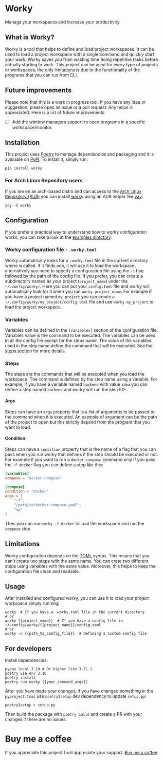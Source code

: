 # Worky
Manage your workspaces and increase your productivity.

## What is Worky?
Worky is a tool that helps to define and load project workspaces. It can be used to load a project workspace with a single command and quickly start your work.
Worky saves you from wasting time doing repetitive tasks before actually starting to work.
This project can be used for every type of projects or workspaces, the only limitations is due to the functionality of the programs that you can run from CLI.

## Future improvements
Please note that this is a work in progress tool. If you have any idea or suggestion, please open an issue or a pull request.
Any helps is appreciated. Here is a list of future improvements:
- [ ] Add the window managers support to open programs in a specific workspace/monitor.

## Installation
This project uses [Poetry](https://python-poetry.org/) to manage dependencies and packaging and it is available on [PyPI](https://pypi.org/project/worky/).
To install it, simply run:
```shell
pip install worky
```
### For Arch Linux Repository users
If you are on an arch-based distro and can access to the [Arch Linux Repository (AUR)](https://aur.archlinux.org/) you can install [worky](https://aur.archlinux.org/packages/worky) using an AUR helper like [yay](https://github.com/Jguer/yay):
```shell
yay -S worky
```

## Configuration
If you prefer a practical way to understand how to worky configuration works, you can take a look at the [examples directory](https://github.com/ZappaBoy/worky/tree/main/examples).

### Worky configuration file - `.worky.toml`
Worky automatically looks for a `.worky.toml` file in the current directory where is called.
If it finds one, it will use it to load the workspace, alternatively you need to specify a configuration file using the `-c` flag followed by the path of the config file.
If you prefer, you can create a subdirectory named as your project (`project_name`) under the `~/.config/worky/`. Here you can put your `config.toml` file and worky will automatically look for it when you run `worky project_name`.
For example if you have a project named `my_project` you can create a `~/.config/worky/my_project/config.toml` file and use `worky my_project` to load the project workspace.

### Variables
Variables can be defined in the `[variables]` section of the configuration file. Variables value is the command to be executed.
The variables can be used in all the config file except for the steps name.
The value of the variables used in the step name define the command that will be executed. See the [steps section](#steps) for more details.

### Steps
The steps are the commands that will be executed when you load the workspace. The command is defined by the step name using a variable.
For example, if you have a variable named `backend` with value `idea` you can define a step named `backend` and worky will run the idea IDE.

#### Args
Steps can have an `args` property that is a list of arguments to be passed to the command when it is executed.
An example of argument can be the path of the project to open but this strictly depend from the program that you want to load.

#### Condition
Steps can have a `condition` property that is the name of a flag that you can pass when you run worky that defines if the step should be executed or not.
For example if you want to run a `docker-compose` command only if you pass the `-f docker` flag you can define a step like this:
```toml
[variables]
compose = "docker-compose"

[compose]
condition = "docker"
args = [
    "-f",
    "/path/to/docker-compose.yaml",
    "up"
]
```
Then you can run `worky -f docker` to load the workspace and run the `compose` step.

## Limitations
Worky configuration depends on the [TOML](https://toml.io/en/) syntax. This means that you can't create two steps with the same name.
You can crate two different steps using variables with the same value. Moreover, this helps to keep the configuration file clean and readable.

## Usage
After installed and configured worky, you can use it to load your project workspace simply running:
```shell
worky  # If you have a .worky.toml file in the current directory
# or
worky {{project_name}}  # If you have a config file in ~/.config/worky/{{project_name}}/config.toml
# or
worky -c {{path_to_config_file}}  # Defining a custom config file
```

## For developers
Install dependencies:
```shell
pyenv local 3.10 # Or higher like 3.11.1
poetry use env 3.10
poetry install
poetry run worky {{your_command_args}}
```

After you have made your changes, if you have changed something in the `pyproject.toml` use `poetry2setup` dev dependency to update `setup.py`:
```shell
poetry2setup > setup.py
```

Then build the package with `poetry build` and create a PR with your changes if there are no issues.

# Buy me a coffee
If you appreciate this project I will appreciate your support.
[Buy me a coffee](https://github.com/sponsors/ZappaBoy)